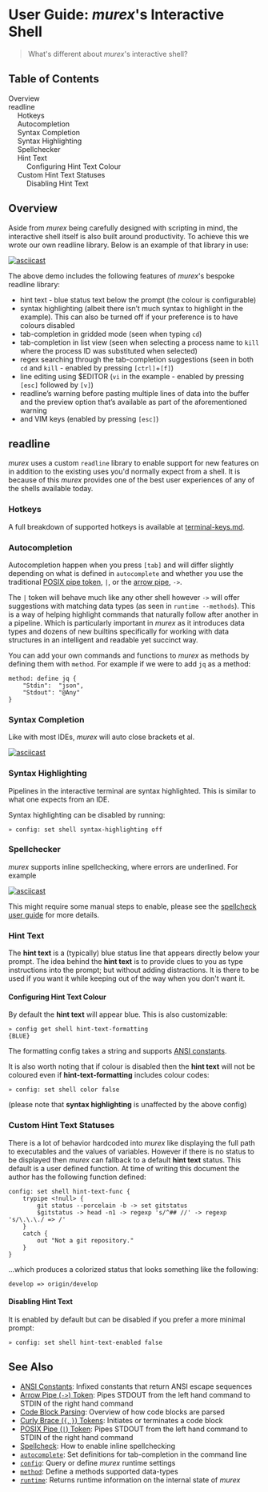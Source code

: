 # User Guide: _murex_'s Interactive Shell

> What's different about _murex_'s interactive shell?

<h2>Table of Contents</h2>

<div id="toc">

- [Overview](#overview)
- [readline](#readline)
  - [Hotkeys](#hotkeys)
  - [Autocompletion](#autocompletion)
  - [Syntax Completion](#syntax-completion)
  - [Syntax Highlighting](#syntax-highlighting)
  - [Spellchecker](#spellchecker)
  - [Hint Text](#hint-text)
    - [Configuring Hint Text Colour](#configuring-hint-text-colour)
  - [Custom Hint Text Statuses](#custom-hint-text-statuses)
    - [Disabling Hint Text](#disabling-hint-text)

</div>

## Overview

Aside from _murex_ being carefully designed with scripting in mind, the
interactive shell itself is also built around productivity. To achieve this
we wrote our own readline library. Below is an example of that library in use:

[![asciicast](https://asciinema.org/a/232714.svg)](https://asciinema.org/a/232714)

The above demo includes the following features of _murex_'s bespoke readline
library:

* hint text - blue status text below the prompt (the colour is configurable)
* syntax highlighting (albeit there isn’t much syntax to highlight in the
    example). This can also be turned off if your preference is to have colours
    disabled
* tab-completion in gridded mode (seen when typing `cd`)
* tab-completion in list view (seen when selecting a process name to `kill`
    where the process ID was substituted when selected)
* regex searching through the tab-completion suggestions (seen in both `cd` and
    `kill` - enabled by pressing `[ctrl]`+`[f]`)
* line editing using $EDITOR (`vi` in the example - enabled by pressing `[esc]`
    followed by `[v]`)
* readline’s warning before pasting multiple lines of data into the buffer and
    the preview option that’s available as part of the aforementioned warning
* and VIM keys (enabled by pressing `[esc]`)

## readline

_murex_ uses a custom `readline` library to enable support for new features on
in addition to the existing uses you'd normally expect from a shell. It is
because of this _murex_ provides one of the best user experiences of any of the
shells available today.

### Hotkeys

A full breakdown of supported hotkeys is available at [terminal-keys.md](terminal-keys.md).

### Autocompletion

Autocompletion happen when you press `[tab]` and will differ slightly depending
on what is defined in `autocomplete` and whether you use the traditional
[POSIX pipe token](../parser/pipe-posix.md), `|`, or the [arrow pipe](../parser/pipe-arrow.md),
`->`.

The `|` token will behave much like any other shell however `->` will offer
suggestions with matching data types (as seen in `runtime --methods`). This is
a way of helping highlight commands that naturally follow after another in a
pipeline. Which is particularly important in _murex_ as it introduces data
types and dozens of new builtins specifically for working with data structures
in an intelligent and readable yet succinct way.

You can add your own commands and functions to _murex_ as methods by defining
them with `method`. For example if we were to add `jq` as a method:

    method: define jq {
        "Stdin":  "json",
        "Stdout": "@Any"
    }
    
### Syntax Completion

Like with most IDEs, _murex_ will auto close brackets et al.

[![asciicast](https://asciinema.org/a/408029.svg)](https://asciinema.org/a/408029)

### Syntax Highlighting

Pipelines in the interactive terminal are syntax highlighted. This is similar
to what one expects from an IDE.

Syntax highlighting can be disabled by running:

    » config: set shell syntax-highlighting off
    
### Spellchecker

_murex_ supports inline spellchecking, where errors are underlined. For example

[![asciicast](https://asciinema.org/a/408024.svg)](https://asciinema.org/a/408024)

This might require some manual steps to enable, please see the [spellcheck user guide](spellcheck.md)
for more details.

### Hint Text

The **hint text** is a (typically) blue status line that appears directly below
your prompt. The idea behind the **hint text** is to provide clues to you as
type instructions into the prompt; but without adding distractions. It is there
to be used if you want it while keeping out of the way when you don't want it.

#### Configuring Hint Text Colour

By default the **hint text** will appear blue. This is also customizable:

    » config get shell hint-text-formatting
    {BLUE}
    
The formatting config takes a string and supports [ANSI constants](ansi.md).

It is also worth noting that if colour is disabled then the **hint text** will
not be coloured even if **hint-text-formatting** includes colour codes:

    » config: set shell color false
    
(please note that **syntax highlighting** is unaffected by the above config)

### Custom Hint Text Statuses

There is a lot of behavior hardcoded into _murex_ like displaying the full path
to executables and the values of variables. However if there is no status to be
displayed then _murex_ can fallback to a default **hint text** status. This
default is a user defined function. At time of writing this document the author
has the following function defined:

    config: set shell hint-text-func {
        trypipe <!null> {
            git status --porcelain -b -> set gitstatus
            $gitstatus -> head -n1 -> regexp 's/^## //' -> regexp 's/\.\.\./ => /'
        }
        catch {
            out "Not a git repository."
        }
    }
    
...which produces a colorized status that looks something like the following:

    develop => origin/develop
    
#### Disabling Hint Text

It is enabled by default but can be disabled if you prefer a more minimal
prompt:

    » config: set shell hint-text-enabled false

## See Also

* [ANSI Constants](../user-guide/ansi.md):
  Infixed constants that return ANSI escape sequences
* [Arrow Pipe (`->`) Token](../parser/pipe-arrow.md):
  Pipes STDOUT from the left hand command to STDIN of the right hand command
* [Code Block Parsing](../user-guide/code-block.md):
  Overview of how code blocks are parsed
* [Curly Brace (`{`, `}`) Tokens](../parser/curly-brace.md):
  Initiates or terminates a code block
* [POSIX Pipe (`|`) Token](../parser/pipe-posix.md):
  Pipes STDOUT from the left hand command to STDIN of the right hand command
* [Spellcheck](../user-guide/spellcheck.md):
  How to enable inline spellchecking
* [`autocomplete`](../commands/autocomplete.md):
  Set definitions for tab-completion in the command line
* [`config`](../commands/config.md):
  Query or define _murex_ runtime settings
* [`method`](../commands/method.md):
  Define a methods supported data-types
* [`runtime`](../commands/runtime.md):
  Returns runtime information on the internal state of _murex_